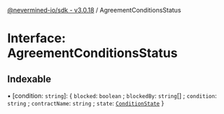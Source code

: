 [@nevermined-io/sdk - v3.0.18](../code-reference.md) / AgreementConditionsStatus

# Interface: AgreementConditionsStatus

## Indexable

▪ [condition: `string`]: \{ `blocked`: `boolean` ; `blockedBy`: `string`[] ; `condition`: `string` ; `contractName`: `string` ; `state`: [`ConditionState`](../enums/ConditionState.md) }
